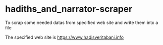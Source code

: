 # hadiths_and_narrator-scraper
To scrap some needed datas from specified web site and write them into a file 

The specified web site is https://www.hadisveritabani.info
